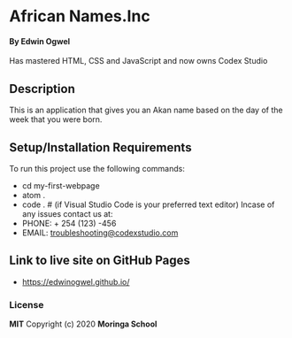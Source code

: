#  African Names.Inc
#### By **Edwin Ogwel**
Has mastered HTML, CSS and JavaScript and now owns Codex Studio
## Description
This is an application that gives you an Akan name based on the day of the week that you were  born.

## Setup/Installation Requirements
To run this project use the following commands: 
* cd my-first-webpage
* atom .
* code .  # (if Visual Studio Code is your preferred text editor)
Incase of any issues contact us at:
* PHONE: + 254 (123) -456
* EMAIL: troubleshooting@codexstudio.com

## Link to live site on GitHub Pages
* https://edwinogwel.github.io/

### License
**MIT**
Copyright (c) 2020 **Moringa School**